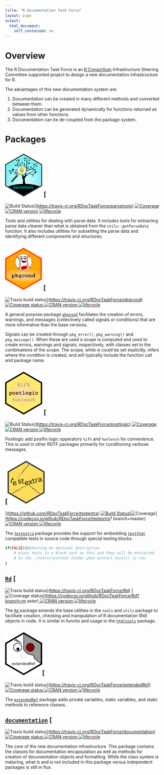 ```yaml
---
title: "R Documentation Task Force"
layout: page
output: 
  html_document:
    self_contained: no
---
```


# Overview

The R Documentation Task Force is an [R Consortium](https://www.r-consortium.org/)
Infrastructure Steering Committee supported project to design a new
documentation infrastructure for R.

The advantages of this new documentation system are:
1. Documentation can be created in many different methods and converted between them.
2. Documentation can be generated dynamically for functions returned as
   values from other functions.
3. Documentation can be de-coupled from the package system.


# Packages

## [![parsetools](https://github.com/RDocTaskForce/parsetools/raw/master/man/figures/logo.png)](https://github.com/RDocTaskForce/parsetools) [
![Build Status](https://travis-ci.org/RDocTaskForce/parsetools.svg?branch=master)](https://travis-ci.org/RDocTaskForce/parsetools) [
![Coverage](https://codecov.io/github/RDocTaskForce/parsetools/coverage.svg?branch=master)](https://codecov.io/github/RDocTaskForce/parsetools?branch=master)[
![CRAN version](http://www.r-pkg.org/badges/version/parsetools)](https://cran.r-project.org/package=parsetools) [
![lifecycle](https://img.shields.io/badge/lifecycle-maturing-blue.svg)](https://www.tidyverse.org/lifecycle/#maturing)

Tools and utilities for dealing with parse data.  It includes tools for
extracting parse data cleaner than what is obtained from the
`utils::getParseData` function.  It also includes utilities for
subsetting the parse data and identifying different components and
structures.

## [![`pkgcond`](https://github.com/RDocTaskForce/pkgcond/raw/master/man/figures/logo.png)](https://github.com/RDocTaskForce/pkgcond) [
![Travis build status](https://travis-ci.org/RDocTaskForce/pkgcond.svg?branch=master)](https://travis-ci.org/RDocTaskForce/pkgcond)[
![Coverage status](https://codecov.io/gh/RDocTaskForce/pkgcond/branch/master/graph/badge.svg)](https://codecov.io/github/RDocTaskForce/pkgcond?branch=master)[
![CRAN version](http://www.r-pkg.org/badges/version/pkgcond)](https://cran.r-project.org/package=pkgcond)[
![lifecycle](https://img.shields.io/badge/lifecycle-maturing-blue.svg)](https://www.tidyverse.org/lifecycle/#maturing)

A general purpose package [`pkgcond`](https://github.com/RDocTaskForce/pkgcond) 
facilitates the creation of errors, warnings,
and messages (collectively called signals or conditions) that are more informative
than the base versions.

Signals can be created through `pkg_error()`, `pkg_warning()` and `pkg_message()`.
When these are used a scope is computed and used to create errors, warnings and 
signals, respectively, with classes set to the combinations of the scope.
The scope, while is could be set explicitly, infers where the condition is created,
and will typically include the function call and package name.

## [![`postlogic`](https://github.com/RDocTaskForce/postlogic/raw/master/man/figures/logo.png)](https://github.com/RDocTaskForce/postlogic) [
![Build Status](https://travis-ci.org/RDocTaskForce/postlogic.svg?branch=master)](https://travis-ci.org/RDocTaskForce/postlogic)[
![Coverage](https://codecov.io/github/RDocTaskForce/postlogic/coverage.svg?branch=master)](https://codecov.io/github/RDocTaskForce/postlogic?branch=master)[
![CRAN version](http://www.r-pkg.org/badges/version/postlogic)](https://cran.r-project.org/package=postlogic)[
![lifecycle](https://img.shields.io/badge/lifecycle-experimental-orange.svg)](https://www.tidyverse.org/lifecycle/#experimental)

Postlogic add postfix logic opperators `%if%` and `%unless%` for 
convenience.  This is used in other RDTF packages primarily for 
conditioning verbose messages.

## [![`testextra`](https://github.com/RDocTaskForce/testextra/raw/master/man/figures/logo.png)
](https://github.com/RDocTaskForce/testextra) [
![Build Status](https://travis-ci.org/RDocTaskForce/testextra.svg?branch=master)](https://travis-ci.org/RDocTaskForce/testextra)[![Coverage](https://codecov.io/github/RDocTaskForce/testextra/coverage.svg?branch=master)](https://codecov.io/github/RDocTaskForce/testextra?
branch=master)[
![CRAN version](http://www.r-pkg.org/badges/version/testextra)](https://cran.r-project.org/package=testextra)[
![lifecycle](https://img.shields.io/badge/lifecycle-maturing-blue.svg)](https://www.tidyverse.org/lifecycle/#maturing)

The [`testextra`](https://github.com/RDocTaskForce/testextra) package 
provides the support for embedding [`testthat`](https://cran.r-project.org/package=testthat)
compatible tests in source code through special testing blocks.

```r
if(FALSE){#@testing An optional description
    # place tests in a block such as this and they will be extracted
    # to the ./tests/testthat folder when extract_tests() is run.
}
```

## [`Rd`](https://github.com/RDocTaskForce/Rd) [
![Travis build status](https://travis-ci.org/RDocTaskForce/Rd.svg?branch=master)](https://travis-ci.org/RDocTaskForce/Rd) [
![Coverage status](https://codecov.io/gh/RDocTaskForce/Rd/branch/master/graph/badge.svg)](https://codecov.io/github/RDocTaskForce/Rd?branch=m
aster)[
![CRAN version](http://www.r-pkg.org/badges/version/Rd)](https://cran.r-project.org/package=Rd)[
![lifecycle](https://img.shields.io/badge/lifecycle-maturing-blue.svg)](https://www.tidyverse.org/lifecycle/#maturing)

The [`Rd`](https://github.com/RDocTaskForce/Rd) package extends the base 
utilities in the `tools` and `utils` package to facilitate creation, 
checking and manipulation of R documentation (Rd) objects in code.
It is similar in functio and usage to the [`htmltools`](https://cran.r-project.org/package=htmltools)
package.

## [![`extendedRef`](https://github.com/RDocTaskForce/extendedRef/raw/master/man/figures/logo.png)](https://github.com/RDocTaskForce/extendedRef)[
![Travis build status](https://travis-ci.org/RDocTaskForce/extendedRef.svg?branch=master)](https://travis-ci.org/RDocTaskForce/extendedRef)[
![Coverage status](https://codecov.io/gh/RDocTaskForce/extendedRef/branch/master/graph/badge.svg)](https://codecov.io/github/RDocTaskForce/extendedRef?branch=master)[
![CRAN version](http://www.r-pkg.org/badges/version/extendedRef)](https://cran.r-project.org/package=extendedRef)[
![lifecycle](https://img.shields.io/badge/lifecycle-experimental-orange.svg)](https://www.tidyverse.org/lifecycle/#experimental)

The [`extendedRef`](https://github.com/RDocTaskForce/extendedRef) package
adds private variables, static variables, and static methods to 
reference classes.

## [`documentation`](https://github.com/RDocTaskForce/documentation) [
![Travis build status](https://travis-ci.org/RDocTaskForce/documentation.svg?branch=master)](https://travis-ci.org/RDocTaskForce/documentation)[
![Coverage status](https://codecov.io/gh/RDocTaskForce/documentation/branch/master/graph/badge.svg)](https://codecov.io/github/RDocTaskForce/documentation?branch=master)[
![CRAN version](http://www.r-pkg.org/badges/version/documentation)](https://cran.r-project.org/package=documentation)[
![lifecycle](https://img.shields.io/badge/lifecycle-experimental-orange.svg)](https://www.tidyverse.org/lifecycle/#experimental)

The core of the new documentation infrastructure. This package contains
the classes for documentation encapsulation as well as methods for
creation of documentation objects and formatting.  While the class 
system is maturing, what is and is not included in this package versus
independent packages is still in flux.
